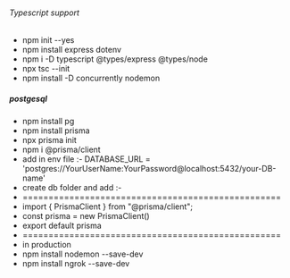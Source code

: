 ###### Typescript support
- npm init --yes
- npm install express dotenv
- npm i -D typescript @types/express @types/node
- npx tsc --init
- npm install -D concurrently nodemon

##### postgesql
- npm install pg
- npm install prisma
- npx prisma init
- npm i @prisma/client
- add in env file :- DATABASE_URL = 'postgres://YourUserName:YourPassword@localhost:5432/your-DB-name'
- create db folder and add :-
- ==================================================
- import { PrismaClient } from "@prisma/client";
- const prisma = new PrismaClient()
- export default prisma
- ==================================================
- in production 
- npm install nodemon --save-dev
- npm install ngrok --save-dev